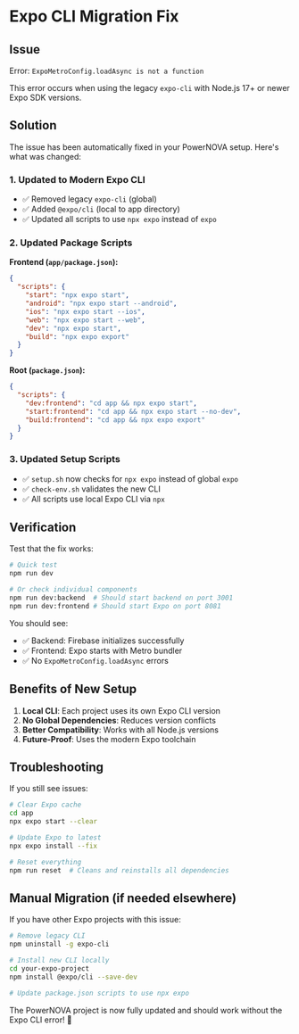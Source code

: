 # Expo CLI Migration Fix

## Issue
Error: `ExpoMetroConfig.loadAsync is not a function`

This error occurs when using the legacy `expo-cli` with Node.js 17+ or newer Expo SDK versions.

## Solution

The issue has been automatically fixed in your PowerNOVA setup. Here's what was changed:

### 1. Updated to Modern Expo CLI
- ✅ Removed legacy `expo-cli` (global)
- ✅ Added `@expo/cli` (local to app directory)
- ✅ Updated all scripts to use `npx expo` instead of `expo`

### 2. Updated Package Scripts
**Frontend (`app/package.json`):**
```json
{
  "scripts": {
    "start": "npx expo start",
    "android": "npx expo start --android",
    "ios": "npx expo start --ios",
    "web": "npx expo start --web",
    "dev": "npx expo start",
    "build": "npx expo export"
  }
}
```

**Root (`package.json`):**
```json
{
  "scripts": {
    "dev:frontend": "cd app && npx expo start",
    "start:frontend": "cd app && npx expo start --no-dev",
    "build:frontend": "cd app && npx expo export"
  }
}
```

### 3. Updated Setup Scripts
- ✅ `setup.sh` now checks for `npx expo` instead of global `expo`
- ✅ `check-env.sh` validates the new CLI
- ✅ All scripts use local Expo CLI via `npx`

## Verification

Test that the fix works:

```bash
# Quick test
npm run dev

# Or check individual components
npm run dev:backend  # Should start backend on port 3001
npm run dev:frontend # Should start Expo on port 8081
```

You should see:
- ✅ Backend: Firebase initializes successfully
- ✅ Frontend: Expo starts with Metro bundler
- ✅ No `ExpoMetroConfig.loadAsync` errors

## Benefits of New Setup

1. **Local CLI**: Each project uses its own Expo CLI version
2. **No Global Dependencies**: Reduces version conflicts
3. **Better Compatibility**: Works with all Node.js versions
4. **Future-Proof**: Uses the modern Expo toolchain

## Troubleshooting

If you still see issues:

```bash
# Clear Expo cache
cd app
npx expo start --clear

# Update Expo to latest
npx expo install --fix

# Reset everything
npm run reset  # Cleans and reinstalls all dependencies
```

## Manual Migration (if needed elsewhere)

If you have other Expo projects with this issue:

```bash
# Remove legacy CLI
npm uninstall -g expo-cli

# Install new CLI locally
cd your-expo-project
npm install @expo/cli --save-dev

# Update package.json scripts to use npx expo
```

The PowerNOVA project is now fully updated and should work without the Expo CLI error! 🎉
